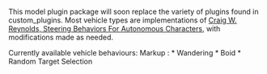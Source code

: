 This model plugin package will soon replace the variety of plugins found in custom_plugins. Most vehicle types are implementations of [Craig W. Reynolds, Steering Behaviors For Autonomous Characters](http://www.red3d.com/cwr/steer/gdc99/), with modifications made as needed.

Currently available vehicle behaviours:
 Markup : * Wandering 
          * Boid
          * Random Target Selection